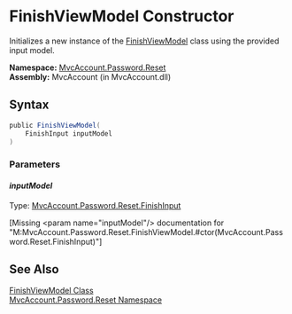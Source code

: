 FinishViewModel Constructor
===========================
Initializes a new instance of the [FinishViewModel][1] class using the provided input model.

**Namespace:** [MvcAccount.Password.Reset][2]  
**Assembly:** MvcAccount (in MvcAccount.dll)

Syntax
------

```csharp
public FinishViewModel(
	FinishInput inputModel
)
```

### Parameters

#### *inputModel*
Type: [MvcAccount.Password.Reset.FinishInput][3]  

[Missing &lt;param name="inputModel"/> documentation for "M:MvcAccount.Password.Reset.FinishViewModel.#ctor(MvcAccount.Password.Reset.FinishInput)"]



See Also
--------
[FinishViewModel Class][1]  
[MvcAccount.Password.Reset Namespace][2]  

[1]: README.md
[2]: ../README.md
[3]: ../FinishInput/README.md